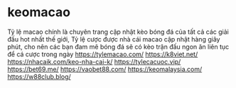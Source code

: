 # keomacao
Tỷ lệ macao chính là chuyên trang cập nhật kèo bóng đá của tất cả các giải đấu hot nhất thế giới, Tỷ lệ cược được nhà cái macao cập nhật hàng giây phút, cho nên các bạn đam mê bóng đá sẽ có kèo trận đấu ngon ăn liên tục để cá cược trong ngày https://tylemacao.com/ https://k8viet.net/ https://nhacaik.com/keo-nha-cai-k/ https://tylecacuoc.vip/ https://bet69.me/ https://vaobet88.com/ https://keomalaysia.com/ https://w88club.blog/
